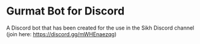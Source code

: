 # Gurmat Bot for Discord

A Discord bot that has been created for the use in the Sikh Discord channel (join here: https://discord.gg/mWHEnaezqg)
